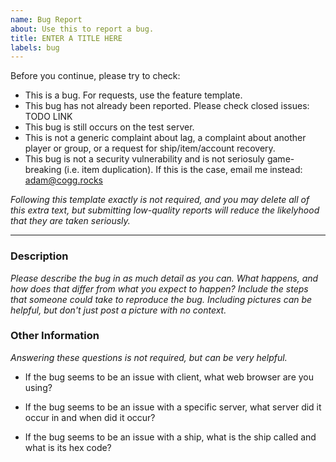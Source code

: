 ```yaml
---
name: Bug Report
about: Use this to report a bug.
title: ENTER A TITLE HERE
labels: bug
---
```

Before you continue, please try to check:
- This is a bug. For requests, use the feature template.
- This bug has not already been reported. Please check closed issues: TODO LINK
- This bug is still occurs on the test server.
- This is not a generic complaint about lag, a complaint about another player or group, or a request for ship/item/account recovery.
- This bug is not a security vulnerability and is not seriosuly game-breaking (i.e. item duplication).
  If this is the case, email me instead: adam@cogg.rocks

*Following this template exactly is not required, and you may delete all of this extra text,
but submitting low-quality reports will reduce the likelyhood that they are taken seriously.*

---------------------------------------------------

### Description

*Please describe the bug in as much detail as you can. What happens, and how does that differ from what you expect to happen?
Include the steps that someone could take to reproduce the bug.
Including pictures can be helpful, but don't just post a picture with no context.*

### Other Information

*Answering these questions is not required, but can be very helpful.*

- If the bug seems to be an issue with client, what web browser are you using?

- If the bug seems to be an issue with a specific server, what server did it occur in and when did it occur?

- If the bug seems to be an issue with a ship, what is the ship called and what is its hex code?
